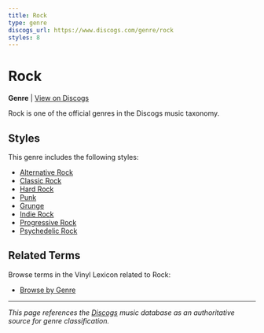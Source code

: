```yaml
---
title: Rock
type: genre
discogs_url: https://www.discogs.com/genre/rock
styles: 8
---
```


# Rock

**Genre** | [View on Discogs](https://www.discogs.com/genre/rock)

Rock is one of the official genres in the Discogs music taxonomy.

## Styles

This genre includes the following styles:

- [Alternative Rock](../styles/alternative-rock.md)
- [Classic Rock](../styles/classic-rock.md)
- [Hard Rock](../styles/hard-rock.md)
- [Punk](../styles/punk.md)
- [Grunge](../styles/grunge.md)
- [Indie Rock](../styles/indie-rock.md)
- [Progressive Rock](../styles/progressive-rock.md)
- [Psychedelic Rock](../styles/psychedelic-rock.md)

## Related Terms

Browse terms in the Vinyl Lexicon related to Rock:

- [Browse by Genre](../tags/genres.md)

---

*This page references the [Discogs](https://www.discogs.com/genre/rock) music database as an authoritative source for genre classification.*
